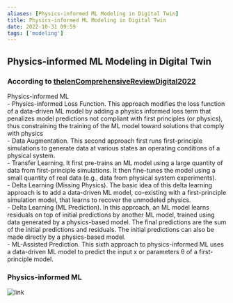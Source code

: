 ```yaml
---
aliases: [Physics-informed ML Modeling in Digital Twin]
title: Physics-informed ML Modeling in Digital Twin
date: 2022-10-31 09:59
tags: ['modeling']
---
```


## Physics-informed ML Modeling in Digital Twin

### According to [thelenComprehensiveReviewDigital2022](../zotero/thelenComprehensiveReviewDigital2022.md)

Physics-informed ML  
    - Physics-informed Loss Function. This approach modifies the loss function of a data-driven ML model by adding a physics informed loss term that penalizes model predictions not compliant with first principles (or physics), thus constraining the training of the ML model toward solutions that comply with physics  
    - Data Augmentation. This second approach first runs first-principle simulations to generate data at various states an operating conditions of a physical system.  
    - Transfer Learning. It first pre-trains an ML model using a large quantity of data from first-principle simulations. It then fine-tunes the model using a small quantity of real data (e.g., data from physical system experiments).  
    - Delta Learning (Missing Physics). The basic idea of this delta learning approach is to add a data-driven ML model, co-existing with a first-principle simulation model, that learns to recover the unmodeled physics.  
    - Delta Learning (ML Prediction). In this approach, an ML model learns residuals on top of initial predictions by another ML model, trained using data generated by a physics-based model. The final predictions are the sum of the initial predictions and residuals. The initial predictions can also be made directly by a physics-based model.  
    - ML-Assisted Prediction. This sixth approach to physics-informed ML uses a data-driven ML model to predict the input x or parameters θ of a first-principle model.

### Physics-informed ML

![link](https://i.imgur.com/KWsnznd.png)
